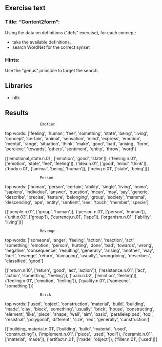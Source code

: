 ## Exercise text

### Title: “Content2form”: 

Using the data on definitions ("defs" exercise), for each concept:
- take the available definitions,
- search WordNet for the correct synset

### Hints: 
Use the "genus" principle to target the search. 

## Libraries

- nltk 

## Results 

                    Emotion
top words: ['feeling', 'human', 'feel', 'something', 'state', 'being', 'living', 'concept', 'certain', 'animal', 'sensation', 'mind', 'express', 'emotion', 'mental', 'range', 'situation', 'think', 'make', 'good', 'bad', 'arising', 'form', 'percieve', 'towards', 'others', 'sentiment', 'entity', 'throw', 'word']

[('emotional_state.n.01', ['emotion', 'good', 'state']), ('feeling.n.01', ['emotion', 'state', 'feel', 'feeling']), ('idea.n.01', ['good', 'mind', 'think']), ('body.n.01', ['animal', 'being', 'human']), ('being.n.01', ['state', 'being'])]



                    Person
top words: ['human', 'person', 'certain', 'ability', 'single', 'living', 'homo', 'sapiens', 'individual', 'answer', 'question', 'mean', 'may', 'say', 'generic', 'describe', 'precise', 'feature', 'belonging', 'group', 'society', 'mammal', 'descending', 'ape', 'entity', 'sentient', 'see', 'touch', 'member', 'specie']

[('people.n.01', ['group', 'human']), ('person.n.01', ['person', 'human']), ('unit.n.03', ['group']), ('currency.n.01', ['ape']), ('organism.n.01', ['ability', 'living'])] 



                    Revenge
top words: ['someone', 'anger', 'feeling', 'action', 'reaction', 'act', 'something', 'emotion', 'person', 'hurting', 'done', 'bad', 'towards', 'wrong', 'negative', 'consequence', 'resulting', 'generally', 'arising', 'another', 'way', 'hurt', 'revenge', 'return', 'damaging', 'usually', 'wrongdoing', 'describes', 'classified', 'good']

[('return.n.10', ['return', 'good', 'act', 'action']), ('resistance.n.01', ['act', 'action', 'something', 'feeling']), ('pain.n.02', ['emotion', 'feeling']), ('feeling.n.01', ['emotion', 'feeling']), ('quality.n.01', ['someone', 'something'])]



                    Brick
top words: ['used', 'object', 'construction', 'material', 'build', 'building', 'made', 'clay', 'block', 'something', 'usually', 'brick', 'house', 'constructing', 'element', 'like', 'piece', 'shape', 'wall', 'aim', 'basic', 'parallelepiped', 'tool', 'resistnat', 'polygonal', 'different', 'size', 'red', 'generally', 'cunstruction']

[('building_material.n.01', ['building', 'build', 'material', 'used', 'constructing']), ('implement.n.01', ['piece', 'used', 'tool']), ('ceramic.n.01', ['material', 'made']), ('artifact.n.01', ['made', 'object']), ('filler.n.01', ['used'])]